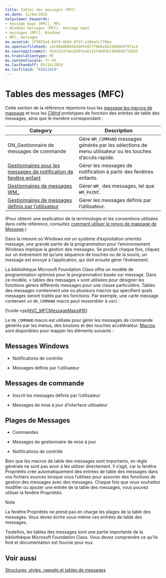 ```yaml
---
title: Tables des messages (MFC)
ms.date: 11/04/2016
helpviewer_keywords:
- message maps [MFC], MFC
- Windows messages [MFC], message maps
- messages [MFC], Windows
- MFC, messages
ms.assetid: 3f9855e4-9d7d-4b64-8f3f-a19ea3cf79ba
ms.openlocfilehash: 14c08a008456160fe817f066e5b22b06b9f9fa14
ms.sourcegitcommit: 934cb53fa4cb59fea611bfeb9db110d8d6f7d165
ms.translationtype: MT
ms.contentlocale: fr-FR
ms.lasthandoff: 05/14/2019
ms.locfileid: "65611819"
---
```

# <a name="message-maps-mfc"></a>Tables des messages (MFC)

Cette section de la référence répertorie tous les [message les macros de mappage](../../mfc/reference/message-map-macros-mfc.md) et tous les [CWnd](../../mfc/reference/cwnd-class.md) prototypes de fonction des entrées de table des messages, ainsi que le membre correspondant :

|Category|Description|
|--------------|-----------------|
|ON\_Gestionnaire de messages de commande|Gère `WM_COMMAND` messages générés par les sélections de menu utilisateur ou les touches d’accès rapide.|
|[Gestionnaires pour les messages de notification de fenêtre enfant](../../mfc/reference/child-window-notification-message-handlers.md)|Gérer les messages de notification à partir des fenêtres enfants.|
|[Gestionnaires de messages WM_](../../mfc/reference/handlers-for-wm-messages.md)|Gérer `WM_` des messages, tel que `WM_PAINT`.|
|[Gestionnaires de messages définis par l’utilisateur](../../mfc/reference/user-defined-handlers.md)|Gérer les messages définis par l’utilisateur.|

(Pour obtenir une explication de la terminologie et les conventions utilisées dans cette référence, consultez [comment utiliser le renvoi de mappage de Message](../../mfc/reference/how-to-use-the-message-map-cross-reference.md).)

Dans la mesure où Windows est un système d’exploitation orientés message, une grande partie de la programmation pour l’environnement Windows implique la gestion des messages. Se produit chaque fois, cliquez sur un événement tel qu’une séquence de touches ou de la souris, un message est envoyé à l’application, qui doit ensuite gérer l’événement.

La bibliothèque Microsoft Foundation Class offre un modèle de programmation optimisé pour la programmation basée sur message. Dans ce modèle, « tables des messages » sont utilisées pour désigner les fonctions gérera différents messages pour une classe particulière. Tables des messages contiennent une ou plusieurs macros qui spécifient quels messages seront traités par les fonctions. Par exemple, une carte message contenant un `ON_COMMAND` macro peut ressembler à ceci :

[!code-cpp[NVC_MFCMessageMaps#16](../../mfc/reference/codesnippet/cpp/message-maps-mfc_1.cpp)]

Le `ON_COMMAND` macro est utilisée pour gérer les messages de commande générés par les menus, des boutons et des touches accélérateur. [Macros](../../mfc/reference/message-map-macros-mfc.md) sont disponibles pour mapper les éléments suivants :

## <a name="windows-messages"></a>Messages Windows

- Notifications de contrôle

- Messages définis par l’utilisateur

## <a name="command-messages"></a>Messages de commande

- Inscrit les messages définis par l’utilisateur

- Messages de mise à jour d’interface utilisateur

## <a name="ranges-of-messages"></a>Plages de Messages

- Commandes

- Messages de gestionnaire de mise à jour

- Notifications de contrôle

Bien que les macros de table des messages sont importants, en règle générale ne sont pas avoir à les utiliser directement. Il s’agit, car la fenêtre Propriétés crée automatiquement des entrées de table des messages dans vos fichiers sources lorsque vous l’utilisez pour associer des fonctions de gestion des messages avec des messages. Chaque fois que vous souhaitez modifier ou ajouter une entrée de la table des messages, vous pouvez utiliser la fenêtre Propriétés.

> [!NOTE]
>  La fenêtre Propriétés ne prend pas en charge les plages de la table des messages. Vous devez écrire vous-même ces entrées de table des messages.

Toutefois, les tables des messages sont une partie importante de la bibliothèque Microsoft Foundation Class. Vous devez comprendre ce qu’ils font et documentation est fournie pour eux.

## <a name="see-also"></a>Voir aussi

[Structures, styles, rappels et tables de messages](../../mfc/reference/structures-styles-callbacks-and-message-maps.md)
